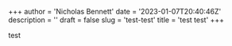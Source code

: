 +++
author = 'Nicholas Bennett'
date = '2023-01-07T20:40:46Z'
description = ''
draft = false
slug = 'test-test'
title = 'test test'
+++

test